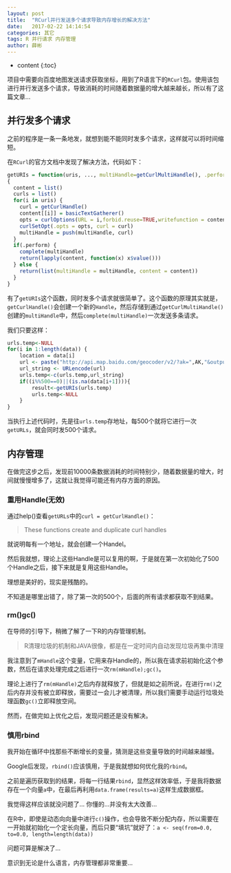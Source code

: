```yaml
---
layout: post
title:  "RCurl并行发送多个请求导致内存增长的解决方法"
date:   2017-02-22 14:14:54
categories: 其它
tags: R 并行请求 内存管理
author: 薛彬
---
```


* content
{:toc}


项目中需要向百度地图发送请求获取坐标，用到了R语言下的`RCurl`包。使用该包进行并行发送多个请求，导致消耗的时间随着数据量的增大越来越长，所以有了这篇文章...





## 并行发多个请求

之前的程序是一条一条地发，就想到能不能同时发多个请求，这样就可以将时间缩短。

在`RCurl`的官方文档中发现了解决方法，代码如下：

```R
getURIs = function(uris, ..., multiHandle=getCurlMultiHandle(), .perform = TRUE)
{
  content = list()
  curls = list()
  for(i in uris) {
    curl = getCurlHandle()
    content[[i]] = basicTextGatherer()
    opts = curlOptions(URL = i,forbid.reuse=TRUE,writefunction = content[[i]]$update)
    curlSetOpt(.opts = opts, curl = curl)
    multiHandle = push(multiHandle, curl)
  }  
  if(.perform) {
    complete(multiHandle)
    return(lapply(content, function(x) x$value()))
  } else {
    return(list(multiHandle = multiHandle, content = content))
  }
}
```

有了`getURIs`这个函数，同时发多个请求就很简单了。这个函数的原理其实就是，`getCurlHandle()`会创建一个新的`Handle`，然后存储到通过`getCurlMultiHandle()`创建的`multiHandle`中，然后`complete(multiHandle)`一次发送多条请求。

我们只要这样：

```R
urls.temp<-NULL
for(i in 1:length(data)) {
	location = data[i] 
	url <- paste("http://api.map.baidu.com/geocoder/v2/?ak=",AK,"&output=json&address=",location,"&city=","杭州市", sep = "")
    url_string <- URLencode(url)
	urls.temp<-c(urls.temp,url_string)
	if((i%%500==0)||(is.na(data[i+1]))){
		result<-getURIs(urls.temp)
		urls.temp<-NULL
	}
}
```

当执行上述代码时，先是往`urls.temp`存地址，每500个就将它进行一次`getURLs`，就会同时发500个请求。

## 内存管理

在做完这步之后，发现前10000条数据消耗的时间特别少，随着数据量的增大，时间就慢慢增多了，这就让我觉得可能还有内存方面的原因。

### 重用Handle(无效)

通过help()查看`getURLs`中的`curl = getCurlHandle()`：

> These functions create and duplicate curl handles

就说明每有一个地址，就会创建一个Handel。

然后我就想，理论上这些Handle是可以复用的啊，于是就在第一次初始化了500个Handle之后，接下来就是复用这些Handle。

理想是美好的，现实是残酷的。

不知道是哪里出错了，除了第一次的500个，后面的所有请求都获取不到结果。

### rm()gc()

在导师的引导下，稍微了解了一下R的内存管理机制。

> R清理垃圾的机制和JAVA很像，都是在一定时间内自动发现垃圾再集中清理

我注意到了`mHandle`这个变量，它用来存Handle的，所以我在请求前初始化这个参数，然后在请求处理完成之后进行一次`rm(mHandle);gc()`。

理论上进行了`rm(mHandle)`之后内存就释放了，但就是如之前所说，在进行`rm()`之后内存并没有被立即释放，需要过一会儿才被清理，所以我们需要手动运行垃圾处理函数`gc()`立即释放空间。

然而，在做完如上优化之后，发现问题还是没有解决。

### 慎用rbind

我开始在循环中找那些不断增长的变量，猜测是这些变量导致的时间越来越慢。

Google后发现，`rbind()`应该慎用，于是我就想如何优化我的`rbind`。

之前是遍历获取到的结果，将每一行结果`rbind`，显然这样效率低，于是我将数据存在一个向量`a`中，在最后再利用`data.frame(results=a)`这样生成数据框。

我觉得这样应该就没问题了... 你懂的...并没有太大改善...

在R中，即使是动态向向量中进行`c()`操作，也会导致不断分配内存，所以需要在一开始就初始化一个定长向量，而后只要“填坑”就好了：`a <- seq(from=0.0, to=0.0, length=length(data))`

问题可算是解决了...

意识到无论是什么语言，内存管理都非常重要...

